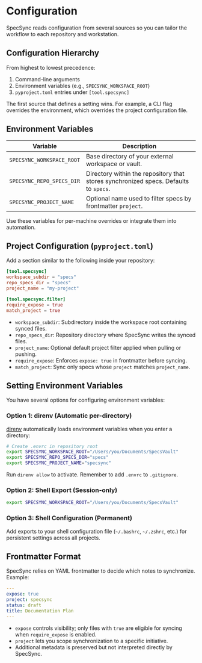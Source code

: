 # Configuration

SpecSync reads configuration from several sources so you can tailor the workflow to each repository and workstation.

## Configuration Hierarchy

From highest to lowest precedence:

1. Command-line arguments
2. Environment variables (e.g., `SPECSYNC_WORKSPACE_ROOT`)
3. `pyproject.toml` entries under `[tool.specsync]`

The first source that defines a setting wins. For example, a CLI flag overrides the environment, which overrides the project configuration file.

## Environment Variables

| Variable | Description |
| --- | --- |
| `SPECSYNC_WORKSPACE_ROOT` | Base directory of your external workspace or vault. |
| `SPECSYNC_REPO_SPECS_DIR` | Directory within the repository that stores synchronized specs. Defaults to `specs`. |
| `SPECSYNC_PROJECT_NAME` | Optional name used to filter specs by frontmatter `project`. |

Use these variables for per-machine overrides or integrate them into automation.

## Project Configuration (`pyproject.toml`)

Add a section similar to the following inside your repository:

```toml
[tool.specsync]
workspace_subdir = "specs"
repo_specs_dir = "specs"
project_name = "my-project"

[tool.specsync.filter]
require_expose = true
match_project = true
```

- `workspace_subdir`: Subdirectory inside the workspace root containing synced files.
- `repo_specs_dir`: Repository directory where SpecSync writes the synced files.
- `project_name`: Optional default project filter applied when pulling or pushing.
- `require_expose`: Enforces `expose: true` in frontmatter before syncing.
- `match_project`: Sync only specs whose `project` matches `project_name`.

## Setting Environment Variables

You have several options for configuring environment variables:

### Option 1: direnv (Automatic per-directory)

[direnv](https://direnv.net/) automatically loads environment variables when you enter a directory:

```bash
# Create .envrc in repository root
export SPECSYNC_WORKSPACE_ROOT="/Users/you/Documents/SpecsVault"
export SPECSYNC_REPO_SPECS_DIR="specs"
export SPECSYNC_PROJECT_NAME="specsync"
```

Run `direnv allow` to activate. Remember to add `.envrc` to `.gitignore`.

### Option 2: Shell Export (Session-only)

```bash
export SPECSYNC_WORKSPACE_ROOT="/Users/you/Documents/SpecsVault"
```

### Option 3: Shell Configuration (Permanent)

Add exports to your shell configuration file (`~/.bashrc`, `~/.zshrc`, etc.) for persistent settings across all projects.

## Frontmatter Format

SpecSync relies on YAML frontmatter to decide which notes to synchronize. Example:

```yaml
---
expose: true
project: specsync
status: draft
title: Documentation Plan
---
```

- `expose` controls visibility; only files with `true` are eligible for syncing when `require_expose` is enabled.
- `project` lets you scope synchronization to a specific initiative.
- Additional metadata is preserved but not interpreted directly by SpecSync.
